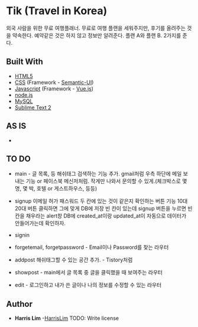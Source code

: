 # Tik (Travel in Korea)

외국 사람을 위한 무료 여행플래너. 무료로 여행 플랜을 세워주지만, 후기를 올려주는 것을 약속한다. 예약같은 것은 하지 않고 정보만 알려준다. 플랜 A와 플랜 B. 2가지를 준다.

## Built With

* [HTML5](https://www.w3.org/html/)
* [CSS](https://www.w3.org/Style/CSS/) (Framework - [Semantic-UI](https://semantic-ui.com/))
* [Javascript](https://www.javascript.com/) (Framework - [Vue.js](https://vuejs.org/))
* [node.js](https://nodejs.org/en/)
* [MySQL](https://www.mysql.com/)
* [Sublime Text 2](http://www.sublimetext.com/2)

## AS IS

* 

## TO DO

* main - 글 목록, 등
	해쉬태그 검색하는 기능 추가.
	gmail처럼 우측 하단에 메일 보내는 기능 or 페이스북 메신저처럼. 작게만 나와서 문의할 수 있게.(체크박스로 몇 명, 몇 박, 호텔 or 게스트하우스, 등등)
* signup
	이메일 허가
	패스워드 두 칸에 있는 것이 같은지 확인하는 버튼 기능
	10대 20대 버튼 클릭하면 그에 맞게 DB에 저장
	빈 칸이 있는데 signup 버튼을 누르면 빈 칸을 채우라는 alert창
	DB에 created_at이랑 updated_at이 자동으로 데이터가 안들어가는데 확인하자.

* signin

* forgetemail, forgetpassword - Email이나 Password를 찾는 라우터

* addpost
	해쉬태그할 수 있는 공간 추가. - Tistory처럼

* showpost - main에서 글 목록 중 글을 클릭했을 때 보여주는 라우터

* edit - 로그인하고 내가 쓴 글이나 나의 정보를 수정할 수 있는 라우터

## Author

* **Harris Lim** -[HarrisLim](https://github.com/HarrisLim)
TODO: Write license
